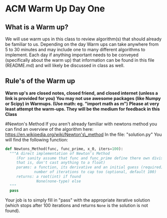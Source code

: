 # ACM Warm Up Day One
## What is a Warm up?
We will use warm ups in this class to review algorithm(s) that should already be familiar to us. Depending on the day Warm ups can take anywhere from 5 to 30 minutes and may include one to many different algorithms to implement.
Each day if anything important needs to be conveyed (specifically about the warm up) that information can be found in this file (README.md) and will likely be discussed in class as well.

## Rule's of the Warm up
**Warm up's are closed notes, closed friend, and closed internet (unless a link is provided for you)**
**You may not use awesome packages (like Numpy or Scipy) in Warmups. (Use math: eg. "import math as m")**
**Please at very least attempt the warm-ups. They will be the medium for feedback in this Class**


#Newton's Method
If you aren't already familiar with newtons method you can find an overview of the algorithm here: https://en.wikipedia.org/wiki/Newton's\_method
In the file: "solution.py" You will find the following function:
```python
def Newtons_Method(func, func_prime, x_0, iters=100):
  """A direct implementation of Newton's Method
     (For sanity assume that func and func_prime define there own division correctly,
     that is, don't cast anything to a float)
     params: a function, its derivative and an initial guess (required)
             number of iterations to cap too (optional, default 100)
     returns: a root(int) if found
              None(none-type) else
  """
  pass
```

Your job is to simply fill in "pass" with the appropriate iterative solution (which stops after 100 iterations and returns `None` is the solution is not found).
